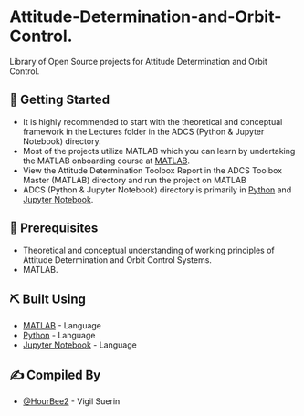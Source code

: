 # Attitude-Determination-and-Orbit-Control.
Library of Open Source projects for Attitude Determination and Orbit Control. 

## 🏁 Getting Started <a name = "getting_started"></a>
- It is highly recommended to start with the theoretical and conceptual framework in the Lectures folder in the ADCS (Python & Jupyter Notebook) directory.
- Most of the projects utilize MATLAB which you can learn by undertaking the MATLAB onboarding course at [MATLAB](https://matlab.mathworks.com/).
- View the Attitude Determination Toolbox Report in the ADCS Toolbox Master (MATLAB) directory and run the project on MATLAB
- ADCS (Python & Jupyter Notebook) directory is primarily in [Python](https://www.python.org/) and [Jupyter Notebook](https://jupyter.org/).

## 🎈 Prerequisites
- Theoretical and conceptual understanding of working principles of Attitude Determination and Orbit Control Systems.
- MATLAB.

## ⛏️ Built Using <a name = "built_using"></a>
- [MATLAB](https://matlab.mathworks.com/) - Language 
- [Python](https://www.python.org/) - Language
- [Jupyter Notebook](https://jupyter.org/) - Language

## ✍️ Compiled By <a name = "authors"></a>
- [@HourBee2](https://github.com/HourBee2) - Vigil Suerin

